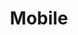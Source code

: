 ---
permalink: false
hideInSitemap: true
tags: level2
key: mobile_fr
title: Mobile
alternativetitle: Design System Mobile
redirect: /fr/design-system/mobile/overview/
parent: designsystem_fr
order: 30
---
